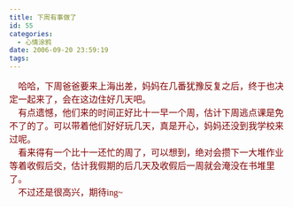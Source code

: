 ```yaml
---
title: 下周有事做了
id: 55
categories:
  - 心情涂鸦
date: 2006-09-20 23:59:19
tags:
---
```


<div id="msgcns!DA984E57EDE76A7C!745" class="bvMsg"><div><font size="2"><font color="#800000"><span style="font-size:12pt;font-family:宋体;">    哈哈，下周爸爸要来上海出差，妈妈在几番犹豫反复之后，终于也决定一起来了，会在这边住好几天吧。</span><span lang="EN-US" style="font-size:12pt;"/></font></font></div>
<div><font size="2"><font color="#800000"><span style="font-size:12pt;font-family:宋体;">    有点遗憾，他们来的时间正好比十一早一个周，估计下周逃点课是免不了的了。可以带着他们好好玩几天，真是开心，妈妈还没到我学校来过呢。</span><span lang="EN-US" style="font-size:12pt;"/></font></font></div>
<div><font size="2"><font color="#800000"><span style="font-size:12pt;font-family:宋体;">    看来得有一个比十一还忙的周了，可以想到，绝对会攒下一大堆作业等着收假后交，估计我假期的后几天及收假后一周就会淹没在书堆里了。</span><span lang="EN-US" style="font-size:12pt;"/></font></font></div>
<div><font size="2"><font color="#800000"><span style="font-size:12pt;font-family:宋体;">    不过还是很高兴，期待</span><span lang="EN-US" style="font-size:12pt;"><font face="Times New Roman">ing~</font></span></font></font></div></div>